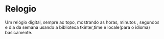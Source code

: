 # Relogio
Um relógio digital, sempre ao topo, mostrando as horas, minutos , segundos e dia da semana usando a biblioteca tkinter,time e locale(para o idioma) basicamente.
 
